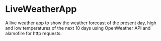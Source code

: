 # LiveWeatherApp

A live weather app to show the weather forecast of the present day, high and low temperatures of the next 10 days using OpenWeather API and alamofire for http requests.
